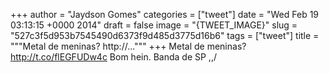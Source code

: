 
+++
author = "Jaydson Gomes"
categories = ["tweet"]
date = "Wed Feb 19 03:13:15 +0000 2014"
draft = false
image = "{TWEET_IMAGE}"
slug = "527c3f5d953b7545490d6373f9d485d3775d16b6"
tags = ["tweet"]
title = """Metal de meninas? http://..."""
+++
Metal de meninas? http://t.co/flEGFUDw4c Bom hein. Banda de SP \,,/

